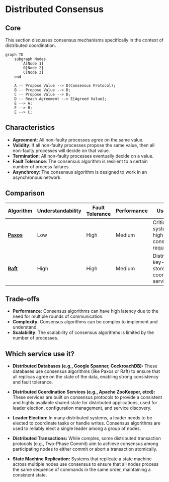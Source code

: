 # Distributed Consensus

## Core

This section discusses consensus mechanisms specifically in the context of distributed coordination.

```mermaid
graph TD
    subgraph Nodes
        A[Node 1]
        B[Node 2]
        C[Node 3]
    end

    A -- Propose Value --> D(Consensus Protocol);
    B -- Propose Value --> D;
    C -- Propose Value --> D;
    D -- Reach Agreement --> E[Agreed Value];
    E --> A;
    E --> B;
    E --> C;
```

## Characteristics

- **Agreement**: All non-faulty processes agree on the same value.
- **Validity**: If all non-faulty processes propose the same value, then all non-faulty processes will decide on that value.
- **Termination**: All non-faulty processes eventually decide on a value.
- **Fault Tolerance**: The consensus algorithm is resilient to a certain number of process failures.
- **Asynchrony**: The consensus algorithm is designed to work in an asynchronous network.

## Comparison

| Algorithm | Understandability | Fault Tolerance | Performance | Use Case |
|---|---|---|---|---|
| **[Paxos](./paxos)** | Low | High | Medium | Critical systems, high-consistency requirements |
| **[Raft](./raft)** | High | High | Medium | Distributed key-value stores, coordination services |

## Trade-offs

- **Performance**: Consensus algorithms can have high latency due to the need for multiple rounds of communication.
- **Complexity**: Consensus algorithms can be complex to implement and understand.
- **Scalability**: The scalability of consensus algorithms is limited by the number of processes.

## Which service use it?



-   **Distributed Databases (e.g., Google Spanner, CockroachDB):** These databases use consensus algorithms (like Paxos or Raft) to ensure that all replicas agree on the state of the data, enabling strong consistency and fault tolerance.

-   **Distributed Coordination Services (e.g., Apache ZooKeeper, etcd):** These services are built on consensus protocols to provide a consistent and highly available shared state for distributed applications, used for leader election, configuration management, and service discovery.

-   **Leader Election:** In many distributed systems, a leader needs to be elected to coordinate tasks or handle writes. Consensus algorithms are used to reliably elect a single leader among a group of nodes.

-   **Distributed Transactions:** While complex, some distributed transaction protocols (e.g., Two-Phase Commit) aim to achieve consensus among participating nodes to either commit or abort a transaction atomically.

-   **State Machine Replication:** Systems that replicate a state machine across multiple nodes use consensus to ensure that all nodes process the same sequence of commands in the same order, maintaining a consistent state.

